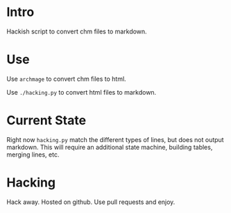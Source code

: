 # Intro

Hackish script to convert chm files to markdown.

# Use

Use ``archmage`` to convert chm files to html.

Use ``./hacking.py`` to convert html files to markdown.

# Current State

Right now ``hacking.py`` match the different types of lines, but does not 
output markdown. This will require an additional state machine, building 
tables, merging lines, etc.

# Hacking

Hack away. Hosted on github. Use pull requests and enjoy.
